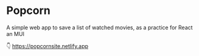 # Popcorn

A simple web app to save a list of watched movies, as a practice for React an MUI

👇
https://popcornsite.netlify.app
